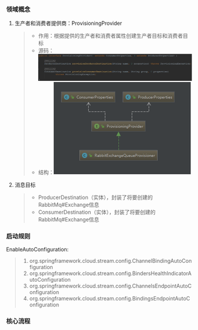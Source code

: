 ### 领域概念

1. 生产者和消费者提供商：ProvisioningProvider
    > * 作用：根据提供的生产者和消费者属性创建生产者目标和消费者目标
    > * 源码：![](.overview_images/57a09b83.png)
    > * 结构：![](.overview_images/ca465704.png)
2. 消息目标 
    > * ProducerDestination（实体），封装了将要创建的RabbitMq#Exchange信息
    > * ConsumerDestination（实体），封装了将要创建的RabbitMq#Exchange信息


### 启动规则
EnableAutoConfiguration:

  >1. org.springframework.cloud.stream.config.ChannelBindingAutoConfiguration
  >2. org.springframework.cloud.stream.config.BindersHealthIndicatorAutoConfiguration
  >3. org.springframework.cloud.stream.config.ChannelsEndpointAutoConfiguration
  >4. org.springframework.cloud.stream.config.BindingsEndpointAutoConfiguration


### 核心流程


